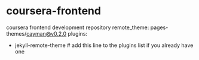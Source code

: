 # coursera-frontend
coursera frontend development repository
remote_theme: pages-themes/cayman@v0.2.0
plugins:
- jekyll-remote-theme # add this line to the plugins list if you already have one
